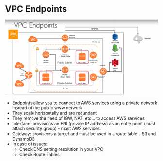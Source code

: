 # VPC Endpoints

![VPCEndpoints](images/VPCEndpoints.png)

* Endpoints allow you to connect to AWS services using a private network instead of the public www network
* They scale horizontally and are redundant
* They remove the need of IGW, NAT, etc... to access AWS services
* Interface: provisions an ENI (private IP address) as an entry point (must attach security group) - most AWS services
* Gateway: provisions a target and must be used in a route table - S3 and DynamoDB
* In case of issues:
  * Check DNS setting resolution in your VPC
  * Check Route Tables
  